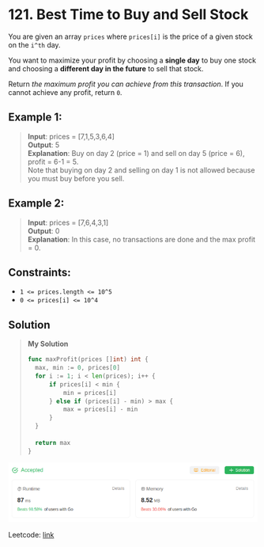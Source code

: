 # 121. Best Time to Buy and Sell Stock

You are given an array `prices` where `prices[i]` is the price of a given stock on the `i^th` day.

You want to maximize your profit by choosing a **single day** to buy one stock and choosing a **different day in the future** to sell that stock.

Return *the maximum profit you can achieve from this transaction*. If you cannot achieve any profit, return `0`.

## Example 1:
> **Input**: prices = [7,1,5,3,6,4] \
> **Output**: 5 \
> **Explanation**: Buy on day 2 (price = 1) and sell on day 5 (price = 6), profit = 6-1 = 5. \
Note that buying on day 2 and selling on day 1 is not allowed because you must buy before you sell.

## Example 2:
> **Input**: prices = [7,6,4,3,1] \
> **Output**: 0 \
> **Explanation**: In this case, no transactions are done and the max profit = 0.

## Constraints:
* `1 <= prices.length <= 10^5`
* `0 <= prices[i] <= 10^4`

## Solution
> **My Solution**
> ```go
> func maxProfit(prices []int) int {
> 	max, min := 0, prices[0]
> 	for i := 1; i < len(prices); i++ {
> 		if prices[i] < min {
> 			min = prices[i]
> 		} else if (prices[i] - min) > max {
> 			max = prices[i] - min
> 		}
> 	}
> 
> 	return max
> }
> ```

![result](image-23.png)

Leetcode: [link](https://leetcode.com/problems/best-time-to-buy-and-sell-stock/description/)